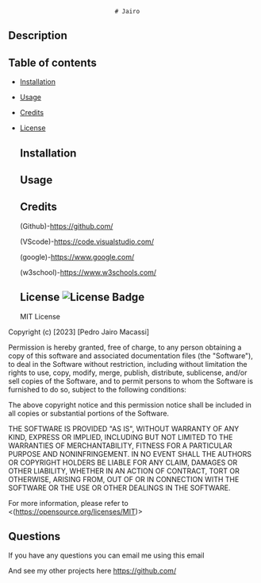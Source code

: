 
                                  # Jairo
  
  ## Description
  

  ## Table of contents
  
- [Installation](#installation)
- [Usage](#usage)
- [Credits](#credits)
- [License](#license)
  
  ## Installation
  

  ## Usage
  

  ## Credits
  

  (Github)-https://github.com/ 

  (VScode)-https://code.visualstudio.com/ 

  (google)-https://www.google.com/ 

  (w3school)-https://www.w3schools.com/

  ## License ![License Badge](https://img.shields.io/badge/License-MIT-yellow.svg)
  MIT License

  

Copyright (c) [2023] [Pedro Jairo Macassi]

Permission is hereby granted, free of charge, to any person obtaining a copy
of this software and associated documentation files (the "Software"), to deal
in the Software without restriction, including without limitation the rights
to use, copy, modify, merge, publish, distribute, sublicense, and/or sell
copies of the Software, and to permit persons to whom the Software is
furnished to do so, subject to the following conditions:

The above copyright notice and this permission notice shall be included in all
copies or substantial portions of the Software.

THE SOFTWARE IS PROVIDED "AS IS", WITHOUT WARRANTY OF ANY KIND, EXPRESS OR
IMPLIED, INCLUDING BUT NOT LIMITED TO THE WARRANTIES OF MERCHANTABILITY,
FITNESS FOR A PARTICULAR PURPOSE AND NONINFRINGEMENT. IN NO EVENT SHALL THE
AUTHORS OR COPYRIGHT HOLDERS BE LIABLE FOR ANY CLAIM, DAMAGES OR OTHER
LIABILITY, WHETHER IN AN ACTION OF CONTRACT, TORT OR OTHERWISE, ARISING FROM,
OUT OF OR IN CONNECTION WITH THE SOFTWARE OR THE USE OR OTHER DEALINGS IN THE
SOFTWARE.

  For more information, please refer to <(https://opensource.org/licenses/MIT)>
  
  ## Questions
  If you have any questions you can email me using this email
  
  And see my other projects here https://github.com/


